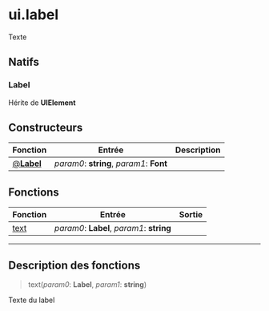 # ui.label

Texte
## Natifs
### Label
Hérite de **UIElement**
## Constructeurs
|Fonction|Entrée|Description|
|-|-|-|
|[@**Label**](#ctor_0)| *param0*: **string**,  *param1*: **Font**||
## Fonctions
|Fonction|Entrée|Sortie|
|-|-|-|
|[text](#func_0)|*param0*: **Label**, *param1*: **string**||


***
## Description des fonctions

<a id="func_0"></a>
> text(*param0*: **Label**, *param1*: **string**)

Texte du label

